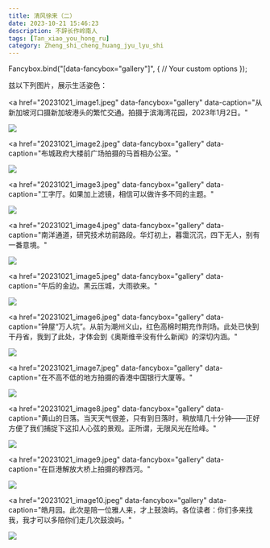 ```yaml
---
title: 清风徐来（二）
date: 2023-10-21 15:46:23
description: 不辞长作岭南人
tags: [Tan_xiao_you_hong_ru]
category: Zheng_shi_cheng_huang_jyu_lyu_shi
---
```


Fancybox.bind("[data-fancybox="gallery"]", {
  // Your custom options
});

兹以下列图片，展示生活姿色：

<a
  href="20231021_image1.jpeg"
  data-fancybox="gallery"
  data-caption="从新加坡河口摄新加坡港头的繁忙交通。拍摄于滨海湾花园，2023年1月2日。"
>
  <img src="assets/img/20231021/IMG_2820.jpeg" style="display:block;margin:auto"/>
</a>

<a
  href="20231021_image2.jpeg"
  data-fancybox="gallery"
  data-caption="布城政府大楼前广场拍摄的马首相办公室。"
>
  <img src="assets/img/20231021/IMG_2095.jpeg" style="display:block;margin:auto"/>
</a>

<a
  href="20231021_image3.jpeg"
  data-fancybox="gallery"
  data-caption="工字厅。如果加上滤镜，相信可以做许多不同的主题。"
>
  <img src="assets/img/20231021/IMG_3416.jpeg" style="display:block;margin:auto"/>
</a>

<a
  href="20231021_image4.jpeg"
  data-fancybox="gallery"
  data-caption="南洋通道，研究技术坊前路段。华灯初上，暮霭沉沉，四下无人，别有一番意境。"
>
  <img src="assets/img/20231021/IMG_3737.jpeg" style="display:block;margin:auto"/>
</a>


<a
  href="20231021_image5.jpeg"
  data-fancybox="gallery"
  data-caption="午后的金边。黑云压城，大雨欲来。"
>
  <img src="assets/img/20231021/IMG_20230628_164948.jpeg" style="display:block;margin:auto"/>
</a>

<a
  href="20231021_image6.jpeg"
  data-fancybox="gallery"
  data-caption="钟屋“万人坑”。从前为潮州义山，红色高棉时期充作刑场。此处已快到干丹省，我到了此处，才体会到《奥斯维辛没有什么新闻》的深切内涵。"
>
  <img src="assets/img/20231021/IMG_3960.jpeg" style="display:block;margin:auto"/>
</a>

<a
  href="20231021_image7.jpeg"
  data-fancybox="gallery"
  data-caption="在不高不低的地方拍摄的香港中国银行大厦等。"
>
  <img src="assets/img/20231021/IMG_4157.jpeg" style="display:block;margin:auto"/>
</a>

<a
  href="20231021_image8.jpeg"
  data-fancybox="gallery"
  data-caption="黄山的日落。当天天气很差，只有到日落时，稍放晴几十分钟——正好方便了我们捕捉下这扣人心弦的景观。正所谓，无限风光在险峰。"
>
  <img src="assets/img/20231021/IMG_4366.jpeg" style="display:block;margin:auto"/>
</a>

<a
  href="20231021_image9.jpeg"
  data-fancybox="gallery"
  data-caption="在巨港解放大桥上拍摄的穆西河。"
>
  <img src="assets/img/20231021/IMG_3988.jpeg" style="display:block;margin:auto"/>
</a>

<a
  href="20231021_image10.jpeg"
  data-fancybox="gallery"
  data-caption="皓月园。此次是陪一位雅人来，才上鼓浪屿。各位读者：你们多来找我，我才可以多陪你们走几次鼓浪屿。"
>
  <img src="assets/img/20231021/IMG_4582.jpeg" style="display:block;margin:auto"/>
</a>